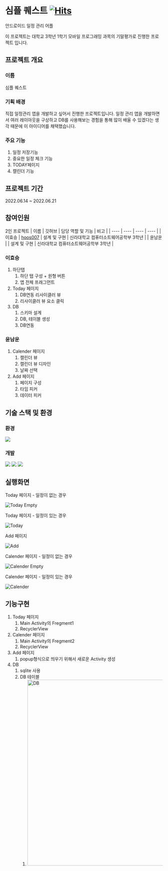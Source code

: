 # **심플 퀘스트** [![Hits](https://hits.seeyoufarm.com/api/count/incr/badge.svg?url=https%3A%2F%2Fgithub.com%2Fhoos007%2FUnivAssignment-SimpleQuest&count_bg=%2379C83D&title_bg=%23555555&icon=&icon_color=%23E7E7E7&title=hits&edge_flat=false)](https://hits.seeyoufarm.com)
안드로이드 일정 관리 어플

이 프로젝트는 대학교 3학년 1학기 모바일 프로그래밍 과목의 기말평가로 진행한 프로젝트 입니다.
## 프로젝트 개요
### 이름
심플 퀘스트

### 기획 배경
직접 일정관리 앱을 개발하고 싶어서 진행한 프로젝트입니다. 일정 관리 앱을 개발하면서 여러 레이아웃을 구상하고 DB를 사용해보는 경험을 통해 많이 배울 수 있겠다는 생각 때문에 이 아이디어를 채택했습니다.

### 주요 기능
1. 일정 저장기능
2. 중요한 일정 체크 기능
3. TODAY페이지
4. 캘린더 기능

## 프로젝트 기간
2022.06.14 ~ 2022.06.21

## 참여인원
2인 프로젝트
| 이름 | 깃허브 | 담당 역할 및 기능 | 비고 |
| ---- | ---- | ---- | ---- |
| 이효승 | [hoos007](https://github.com/hoos007) | 설계 및 구현 | 신라대학교 컴퓨터소트웨어공학부 3학년 |
| 윤남운 |  | 설계 및 구현 | 신라대학교 컴퓨터소트웨어공학부 3학년 |

### 이효승
1. 하단탭
    1. 하단 탭 구성 + 원형 버튼
    2. 앱 전체 프래그먼트
2. Today 페이지
    1. DB연동 리사이클러 뷰
    2. 리사이클러 뷰 요소 클릭
3. DB
    1. 스키마 설계
    2. DB, 테이블 생성
    3. DB연동

### 윤남운
1. Calender 페이지
    1. 캘린더 뷰
    2. 캘린더 뷰 디자인
    3. 날짜 선택
2. Add 페이지
    1. 페이지 구성
    2. 타임 피커
    3. 데이터 피커

## 기술 스택 및 환경
### 환경
<img src="https://img.shields.io/badge/android-3DDC84?style=for-the-badge&logo=android&logoColor=white">

### 개발
<img src="https://img.shields.io/badge/Android studio-3DDC84?style=for-the-badge&logo=androidstudio&logoColor=white"> <img src="https://img.shields.io/badge/java-FFFFFF?style=for-the-badge&logo=openjdk&logoColor=black">
<img src="https://img.shields.io/badge/sqlite-003B57?style=for-the-badge&logo=sqlite&logoColor=white">

## 실행화면
Today 페이지 - 일정이 없는 경우

![Today Empty](https://github.com/hoos007/UnivAssignment-SimpleQuest/assets/113767998/a393b1b6-8b5a-4ce2-bb96-3552f1b0f028)

Today 페이지 - 일정이 있는 경우

![Today](https://github.com/hoos007/UnivAssignment-SimpleQuest/assets/113767998/362b06a8-9330-45e7-abb3-7345f31b0669)

Add 페이지

![Add](https://github.com/hoos007/UnivAssignment-SimpleQuest/assets/113767998/301655e3-c291-4801-a0b6-0cd4fe7ed509)

Calender 페이지 - 일정이 없는 경우

![Calender Empty](https://github.com/hoos007/UnivAssignment-SimpleQuest/assets/113767998/3043f611-caee-463a-884d-87c116ec348c)

Calender 페이지 - 일정이 있는 경우

![Calender](https://github.com/hoos007/UnivAssignment-SimpleQuest/assets/113767998/00053372-9a86-4a64-ab6e-f67dec31f49c)

## 기능구현
1. Today 페이지
    1. Main Activity의 Fregment1
    2. RecyclerView
2. Calender 페이지
    1. Main Activity의 Fregment2
    2. RecyclerView
3. Add 페이지
    1. popup형식으로 띄우기 위해서 새로운 Activity 생성
4. DB
    1. sqlite 사용
    2. DB 테이블
        1. <img width="592" alt="DB" src="https://github.com/hoos007/UnivAssignment-SimpleQuest/assets/113767998/790052ee-f3f2-47db-9cd5-2b91e081f8f5">